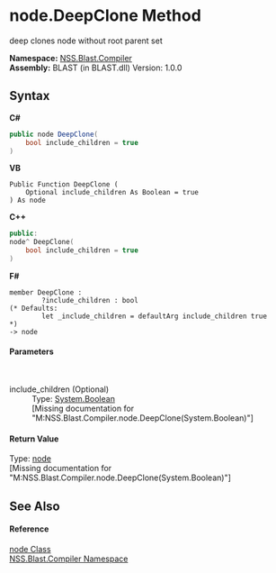 # node.DeepClone Method 
 

deep clones node without root parent set

**Namespace:**&nbsp;<a href="26a25caa-f50b-92ad-f15c-dbb9db1493ae">NSS.Blast.Compiler</a><br />**Assembly:**&nbsp;BLAST (in BLAST.dll) Version: 1.0.0

## Syntax

**C#**<br />
``` C#
public node DeepClone(
	bool include_children = true
)
```

**VB**<br />
``` VB
Public Function DeepClone ( 
	Optional include_children As Boolean = true
) As node
```

**C++**<br />
``` C++
public:
node^ DeepClone(
	bool include_children = true
)
```

**F#**<br />
``` F#
member DeepClone : 
        ?include_children : bool 
(* Defaults:
        let _include_children = defaultArg include_children true
*)
-> node 

```


#### Parameters
&nbsp;<dl><dt>include_children (Optional)</dt><dd>Type: <a href="https://docs.microsoft.com/dotnet/api/system.boolean" target="_blank" rel="noopener noreferrer">System.Boolean</a><br />\[Missing <param name="include_children"/> documentation for "M:NSS.Blast.Compiler.node.DeepClone(System.Boolean)"\]</dd></dl>

#### Return Value
Type: <a href="7dc9b7e9-64ad-f224-ae1a-4e6639739f56">node</a><br />\[Missing <returns> documentation for "M:NSS.Blast.Compiler.node.DeepClone(System.Boolean)"\]

## See Also


#### Reference
<a href="7dc9b7e9-64ad-f224-ae1a-4e6639739f56">node Class</a><br /><a href="26a25caa-f50b-92ad-f15c-dbb9db1493ae">NSS.Blast.Compiler Namespace</a><br />